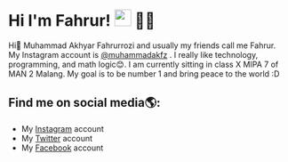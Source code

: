 # Hi I'm Fahrur! <img src="https://raw.githubusercontent.com/MartinHeinz/MartinHeinz/master/wave.gif" width="30px"> 👨‍💻


Hi👋 Muhammad Akhyar Fahrurrozi and usually my friends call me Fahrur. My Instagram account is <a href = "https://www.instagram.com/muhammadakfz" target = "_self">@muhammadakfz</a> .
I really like technology, programming, and math logic😊.
I am currently sitting in class X MIPA 7 of MAN 2 Malang. My goal is to be number 1 and bring peace to the world :D

## Find me on social media🌎:
- My <a href = "https://www.instagram.com/muhammadakfz" target = "_self">Instagram</a> account
- My <a href = "https://twitter.com/muhammadakfz" target = "_self">Twitter</a> account
- My <a href = "https://www.facebook.com/muhammadakfz" target = "_self">Facebook</a> account

